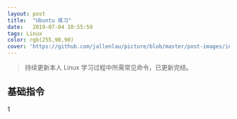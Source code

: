 ```yaml
---
layout: post
title:  "Ubuntu 练习"
date:   2019-07-04 10:55:59
tags: Linux
color: rgb(255,90,90)
cover: 'https://github.com/jallenlau/picture/blob/master/post-images/install_ubuntu.png?raw=true'
---
```


> 持续更新本人 Linux 学习过程中所需常见命令，已更新完结。

## 基础指令
1
